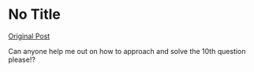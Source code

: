 # No Title

[Original Post](https://discourse.onlinedegree.iitm.ac.in/t/169283/31)

<p>Can anyone help me out on how to approach and solve the 10th question please!?</p>